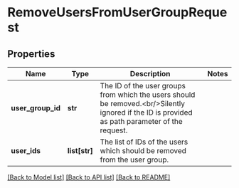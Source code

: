 # RemoveUsersFromUserGroupRequest

## Properties
Name | Type | Description | Notes
------------ | ------------- | ------------- | -------------
**user_group_id** | **str** | The ID of the user groups from which the users should be removed.&lt;br/&gt;Silently ignored if the ID is provided as path parameter of the request. | 
**user_ids** | **list[str]** | The list of IDs of the users which should be removed from the user group. | 

[[Back to Model list]](../README.md#documentation-for-models) [[Back to API list]](../README.md#documentation-for-api-endpoints) [[Back to README]](../README.md)


